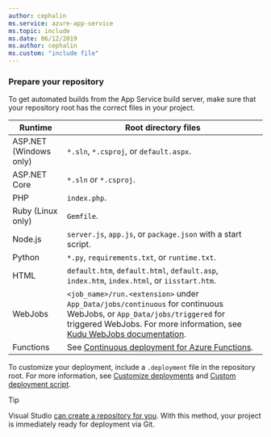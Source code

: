 ```yaml
---
author: cephalin
ms.service: azure-app-service
ms.topic: include
ms.date: 06/12/2019
ms.author: cephalin
ms.custom: "include file"
---
```


### Prepare your repository

To get automated builds from the App Service build server, make sure that your repository root has the correct files in your project.

| Runtime | Root directory files |
|-|-|
| ASP.NET (Windows only) | `*.sln`, `*.csproj`, or `default.aspx`. |
| ASP.NET Core | `*.sln` or `*.csproj`. |
| PHP | `index.php`. |
| Ruby (Linux only) | `Gemfile`. |
| Node.js | `server.js`, `app.js`, or `package.json` with a start script. |
| Python | `*.py`, `requirements.txt`, or `runtime.txt`. |
| HTML | `default.htm`, `default.html`, `default.asp`, `index.htm`, `index.html`, or `iisstart.htm`. |
| WebJobs | `<job_name>/run.<extension>` under `App_Data/jobs/continuous` for continuous WebJobs, or `App_Data/jobs/triggered` for triggered WebJobs. For more information, see [Kudu WebJobs documentation](https://github.com/projectkudu/kudu/wiki/WebJobs). |
| Functions | See [Continuous deployment for Azure Functions](../articles/azure-functions/functions-continuous-deployment.md#requirements). |

To customize your deployment, include a `.deployment` file in the repository root. For more information, see [Customize deployments](https://github.com/projectkudu/kudu/wiki/Customizing-deployments) and [Custom deployment script](https://github.com/projectkudu/kudu/wiki/Custom-Deployment-Script).

> [!TIP]
> Visual Studio [can create a repository for you](/azure/devops/repos/git/creatingrepo?tabs=visual-studio). With this method, your project is immediately ready for deployment via Git.
>
